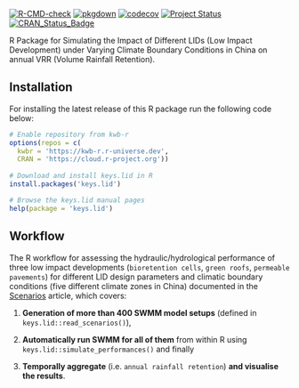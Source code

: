 [![R-CMD-check](https://github.com/KWB-R/keys.lid/workflows/R-CMD-check/badge.svg)](https://github.com/KWB-R/keys.lid/actions?query=workflow%3AR-CMD-check)
[![pkgdown](https://github.com/KWB-R/keys.lid/workflows/pkgdown/badge.svg)](https://github.com/KWB-R/keys.lid/actions?query=workflow%3Apkgdown)
[![codecov](https://codecov.io/github/KWB-R/keys.lid/branch/main/graphs/badge.svg)](https://codecov.io/github/KWB-R/keys.lid)
[![Project Status](https://img.shields.io/badge/lifecycle-experimental-orange.svg)](https://www.tidyverse.org/lifecycle/#experimental)
[![CRAN_Status_Badge](https://www.r-pkg.org/badges/version/keys.lid)]()

R Package for Simulating the Impact of Different
LIDs (Low Impact Development) under Varying Climate Boundary
Conditions in China on annual VRR (Volume Rainfall Retention).

## Installation

For installing the latest release of this R package run the following code below:

```r
# Enable repository from kwb-r
options(repos = c(
  kwbr = 'https://kwb-r.r-universe.dev',
  CRAN = 'https://cloud.r-project.org'))
  
# Download and install keys.lid in R
install.packages('keys.lid')

# Browse the keys.lid manual pages
help(package = 'keys.lid')
```

## Workflow 

The R workflow for assessing the hydraulic/hydrological performance of 
three low impact developments (`bioretention cells`, `green roofs`, `permeable pavements`) 
for different LID design parameters and climatic boundary conditions (five different 
climate zones in China) documented in the [Scenarios](articles/scenarios.html) 
article, which covers:

1. **Generation of more than 400 SWMM model setups** (defined in `keys.lid::read_scenarios()`), 

2. **Automatically run SWMM for all of them** from within R using `keys.lid::simulate_performances()` and finally 

3. **Temporally aggregate** (i.e. `annual rainfall retention`) **and visualise the results**.



